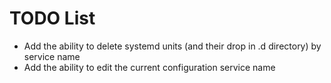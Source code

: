# TODO List

- Add the ability to delete systemd units (and their drop in .d directory) by service name
- Add the ability to edit the current configuration service name

